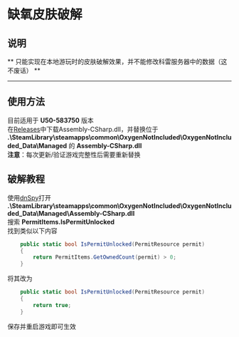 # 缺氧皮肤破解  
## **说明**  
** 只能实现在本地游玩时的皮肤破解效果，并不能修改科雷服务器中的数据（这不废话） **  
***
## **使用方法**  
目前适用于 **U50-583750** 版本  
在[Releases](https://github.com/yuanze31/I_need_ONI_skin/releases)中下载Assembly-CSharp.dll，并替换位于 **.\SteamLibrary\steamapps\common\OxygenNotIncluded\OxygenNotIncluded_Data\Managed** 的  **Assembly-CSharp.dll**  
**注意**：每次更新/验证游戏完整性后需要重新替换  
## **破解教程**  
使用[dnSpy](https://github.com/dnSpy/dnSpy)打开 **.\SteamLibrary\steamapps\common\OxygenNotIncluded\OxygenNotIncluded_Data\Managed\Assembly-CSharp.dll**  
搜索 **PermitItems.IsPermitUnlocked**  
找到类似以下内容  
```C#
	public static bool IsPermitUnlocked(PermitResource permit)
	{
		return PermitItems.GetOwnedCount(permit) > 0;
	}
```  
将其改为  
```C#
	public static bool IsPermitUnlocked(PermitResource permit)
	{
		return true;
	}
```  
保存并重启游戏即可生效